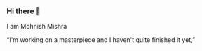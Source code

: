 ### Hi there 👋
I am Mohnish Mishra

“I'm working on a masterpiece and I haven't quite finished it yet,”

<!--
**MohnishMishra/MohnishMishra** is a ✨ _special_ ✨ repository because its `README.md` (this file) appears on your GitHub profile.

   ## Watch my contribution graph being eaten by a Snake! 🐍
![snake gif](https://github.com/MohnishMishra/MohnishMishra/blob/output/github-contribution-grid-snake.gif)
Here are some ideas to get you started:

- 🔭 I’m currently working on ...
- 🌱 I’m currently learning ...
- 👯 I’m looking to collaborate on ...
- 🤔 I’m looking for help with ...
- 💬 Ask me about ...
- 📫 How to reach me: ...
- 😄 Pronouns: ...
- ⚡ Fun fact: ...
-->
